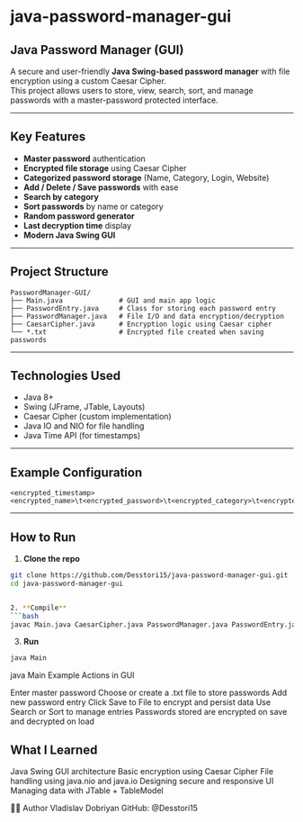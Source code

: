 # java-password-manager-gui  
##  Java Password Manager (GUI)

A secure and user-friendly **Java Swing-based password manager** with file encryption using a custom Caesar Cipher.  
This project allows users to store, view, search, sort, and manage passwords with a master-password protected interface.

---

##  Key Features

- **Master password** authentication  
- **Encrypted file storage** using Caesar Cipher  
- **Categorized password storage** (Name, Category, Login, Website)  
- **Add / Delete / Save passwords** with ease  
- **Search by category**  
- **Sort passwords** by name or category  
- **Random password generator**  
- **Last decryption time** display  
-  **Modern Java Swing GUI**

---

##  Project Structure

```
PasswordManager-GUI/
├── Main.java              # GUI and main app logic
├── PasswordEntry.java     # Class for storing each password entry
├── PasswordManager.java   # File I/O and data encryption/decryption
├── CaesarCipher.java      # Encryption logic using Caesar cipher
└── *.txt                  # Encrypted file created when saving passwords
```


---

##  Technologies Used

- Java 8+  
- Swing (JFrame, JTable, Layouts)  
- Caesar Cipher (custom implementation)  
- Java IO and NIO for file handling  
- Java Time API (for timestamps)

---

##  Example Configuration

```
<encrypted_timestamp>
<encrypted_name>\t<encrypted_password>\t<encrypted_category>\t<encrypted_login>\t<encrypted_website>
```


---

##  How to Run

1. **Clone the repo**  
```bash
git clone https://github.com/Desstori15/java-password-manager-gui.git
cd java-password-manager-gui


2. **Compile**
```bash
javac Main.java CaesarCipher.java PasswordManager.java PasswordEntry.java
```

3. **Run**
```bash
java Main
```

java Main
 Example Actions in GUI

Enter master password
Choose or create a .txt file to store passwords
Add new password entry
Click Save to File to encrypt and persist data
Use Search or Sort to manage entries
Passwords stored are encrypted on save and decrypted on load


## What I Learned
Java Swing GUI architecture
Basic encryption using Caesar Cipher
File handling using java.nio and java.io
Designing secure and responsive UI
Managing data with JTable + TableModel


👨‍💻 Author
Vladislav Dobriyan
GitHub: @Desstori15
